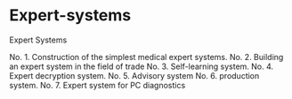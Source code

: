 # Expert-systems
Expert Systems

No. 1. Construction of the simplest medical expert systems.
No. 2. Building an expert system in the field of trade
No. 3. Self-learning system.
No. 4. Expert decryption system.
No. 5. Advisory system
No. 6. production system.
No. 7. Expert system for PC diagnostics
